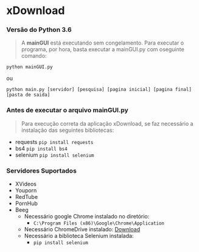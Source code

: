 # xDownload
### Versão do Python 3.6
>A **mainGUI** está executando sem congelamento.
>Para executar o programa, por hora, basta executar a mainGUI.py 
>com oseguinte comando:

`python mainGUI.py` 

ou

`python main.py [servidor] [pesquisa] [pagina inicial] [pagina final] [pasta de saida]`

### Antes de executar o arquivo mainGUI.py
>Para execução correta da aplicação xDownload, se faz necessário a instalação das seguintes bibliotecas:

- requests `pip install requests`
- bs4 `pip install bs4`
- selenium `pip install selenium`

### Servidores Suportados
- XVideos
- Youporn
- RedTube
- PornHub
- Beeg
    - Necessário google Chrome instalado no diretório:
        - `C:\Program Files (x86)\Google\Chrome\Application`
    - Necessário ChromeDrive instalado: [Download](http://chromedriver.chromium.org/downloads)
    - Necessário a biblioteca Selenium instalada:
        - `pip install selenium`
